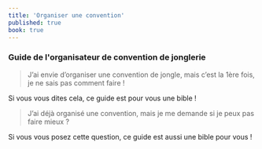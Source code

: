 ```yaml
---
title: 'Organiser une convention'
published: true
book: true
---
```


### Guide de l'organisateur de convention de jonglerie

> J’ai envie d’organiser une convention de jongle, mais c’est la 1ère fois, je ne sais pas comment faire ! 

Si vous vous dites cela, ce guide est pour vous une bible !

> J’ai déjà organisé une convention, mais je me demande si je peux pas faire mieux ?

Si vous vous posez cette question, ce guide est aussi une bible pour
vous !
